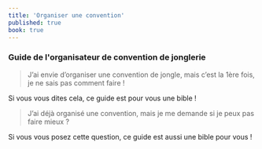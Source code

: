 ```yaml
---
title: 'Organiser une convention'
published: true
book: true
---
```


### Guide de l'organisateur de convention de jonglerie

> J’ai envie d’organiser une convention de jongle, mais c’est la 1ère fois, je ne sais pas comment faire ! 

Si vous vous dites cela, ce guide est pour vous une bible !

> J’ai déjà organisé une convention, mais je me demande si je peux pas faire mieux ?

Si vous vous posez cette question, ce guide est aussi une bible pour
vous !
